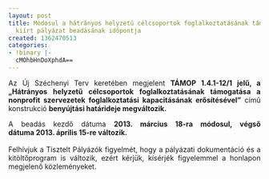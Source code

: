 ```yaml
---
layout: post
title: Módosul a hátrányos helyzetű célcsoportok foglalkoztatásának támogatása érdekében
  kiírt pályázat beadásának időpontja
created: 1362470513
categories:
- !binary |-
  cMOhbHnDoXphdA==
---
```

<p style="text-align: justify;">Az Új Széchenyi Terv keretében megjelent <strong>TÁMOP 1.4.1-12/1 jelű, a „Hátrányos helyzetű célcsoportok foglalkoztatásának támogatása a nonprofit szervezetek foglalkoztatási kapacitásának erősítésével”</strong> című konstrukció <strong>benyújtási határideje megváltozik.</strong></p><div><p style="text-align: justify;">A beadás kezdő dátuma&nbsp;<strong>2013. március 18-ra&nbsp;módosul, végső dátuma&nbsp;2013. április 15-re&nbsp;változik.</strong><br><br>Felhívjuk a Tisztelt Pályázók figyelmét, hogy a pályázati dokumentáció és a kitöltőprogram is változik, ezért kérjük, kísérjék figyelemmel a honlapon megjelenő közleményeket.</p></div>
